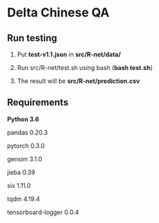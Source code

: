 # Delta Chinese QA

## Run testing
  
  1. Put **test-v1.1.json** in **src/R-net/data/**

  2. Run src/R-net/test.sh using bash (**bash test.sh**)
  
  3. The result will be **src/R-net/prediction.csv**

## Requirements

  **Python 3.6**

  pandas 0.20.3

  pytorch 0.3.0

  gensim 3.1.0

  jieba 0.39

  six 1.11.0

  tqdm 4.19.4

  tensorboard-logger 0.0.4
  